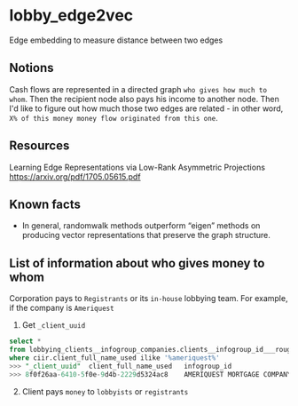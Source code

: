 # lobby_edge2vec
Edge embedding to measure distance between two edges 

## Notions
Cash flows are represented in a directed graph `who gives how much to whom`. Then the recipient node also pays his income to another node. Then I'd like to figure out how much those two edges are related - in other word, `X% of this money money flow originated from this one`. 

## Resources
Learning Edge Representations via Low-Rank Asymmetric
Projections https://arxiv.org/pdf/1705.05615.pdf

## Known facts
- In general, randomwalk methods outperform “eigen” methods on producing vector representations that preserve the graph structure.

## List of information about who gives money to whom

Corporation pays to `Registrants` or its `in-house` lobbying team.
For example, if the company is `Ameriquest` 

1. Get `_client_uuid`

```sql
select *
from lobbying_clients__infogroup_companies.clients__infogroup_id___rough ciir 
where ciir.client_full_name_used ilike '%ameriquest%'
>>> "_client_uuid"	client_full_name_used	infogroup_id
>>> 8f0f26aa-6410-5f0e-9d4b-2229d5324ac8	AMERIQUEST MORTGAGE COMPANY	424328982
```

2. Client pays `money` to `lobbyists` or `registrants`
```sql

```

